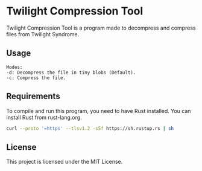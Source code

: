 # Twilight Compression Tool

Twilight Compression Tool is a program made to decompress and compress files from Twilight Syndrome.

## Usage
```Usage: {} <mode> <file>
Modes:
-d: Decompress the file in tiny blobs (Default).
-c: Compress the file.   
```

## Requirements
To compile and run this program, you need to have Rust installed. You can install Rust from rust-lang.org.

```sh
curl --proto '=https' --tlsv1.2 -sSf https://sh.rustup.rs | sh
```

## License
This project is licensed under the MIT License.
